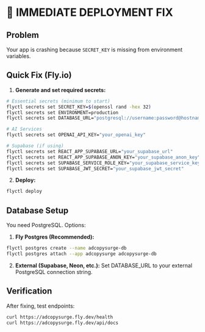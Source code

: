 # 🚨 IMMEDIATE DEPLOYMENT FIX

## Problem
Your app is crashing because `SECRET_KEY` is missing from environment variables.

## Quick Fix (Fly.io)

1. **Generate and set required secrets:**
```bash
# Essential secrets (minimum to start)
flyctl secrets set SECRET_KEY=$(openssl rand -hex 32)
flyctl secrets set ENVIRONMENT=production
flyctl secrets set DATABASE_URL="postgresql://username:password@hostname:port/database"

# AI Services
flyctl secrets set OPENAI_API_KEY="your_openai_key"

# Supabase (if using)
flyctl secrets set REACT_APP_SUPABASE_URL="your_supabase_url"
flyctl secrets set REACT_APP_SUPABASE_ANON_KEY="your_supabase_anon_key"
flyctl secrets set SUPABASE_SERVICE_ROLE_KEY="your_supabase_service_key"
flyctl secrets set SUPABASE_JWT_SECRET="your_supabase_jwt_secret"
```

2. **Deploy:**
```bash
flyctl deploy
```

## Database Setup
You need PostgreSQL. Options:

1. **Fly Postgres (Recommended):**
```bash
flyctl postgres create --name adcopysurge-db
flyctl postgres attach --app adcopysurge adcopysurge-db
```

2. **External (Supabase, Neon, etc.):**
Set DATABASE_URL to your external PostgreSQL connection string.

## Verification
After fixing, test endpoints:
```bash
curl https://adcopysurge.fly.dev/health
curl https://adcopysurge.fly.dev/api/docs
```